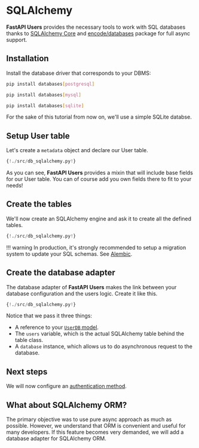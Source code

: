 # SQLAlchemy

**FastAPI Users** provides the necessary tools to work with SQL databases thanks to [SQLAlchemy Core](https://docs.sqlalchemy.org/en/13/core/) and [encode/databases](https://www.encode.io/databases/) package for full async support.

## Installation

Install the database driver that corresponds to your DBMS:

```sh
pip install databases[postgresql]
```

```sh
pip install databases[mysql]
```

```sh
pip install databases[sqlite]
```

For the sake of this tutorial from now on, we'll use a simple SQLite databse.

## Setup User table

Let's create a `metadata` object and declare our User table.

```py hl_lines="5 32 33"
{!./src/db_sqlalchemy.py!}
```

As you can see, **FastAPI Users** provides a mixin that will include base fields for our User table. You can of course add you own fields there to fit to your needs!

## Create the tables

We'll now create an SQLAlchemy engine and ask it to create all the defined tables.

```py hl_lines="36 37 38 39 40"
{!./src/db_sqlalchemy.py!}
```

!!! warning
    In production, it's strongly recommended to setup a migration system to update your SQL schemas. See [Alembic](https://alembic.sqlalchemy.org/en/latest/).

## Create the database adapter

The database adapter of **FastAPI Users** makes the link between your database configuration and the users logic. Create it like this.

```py hl_lines="42 43"
{!./src/db_sqlalchemy.py!}
```

Notice that we pass it three things:

* A reference to your [`UserDB` model](../model.md).
* The `users` variable, which is the actual SQLAlchemy table behind the table class.
* A `database` instance, which allows us to do asynchronous request to the database.

## Next steps

We will now configure an [authentication method](../authentication/index.md).

## What about SQLAlchemy ORM?

The primary objective was to use pure async approach as much as possible. However, we understand that ORM is convenient and useful for many developers. If this feature becomes very demanded, we will add a database adapter for SQLAlchemy ORM.

